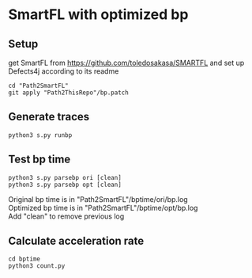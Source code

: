 # SmartFL with optimized bp

## Setup
get SmartFL from https://github.com/toledosakasa/SMARTFL and set up Defects4j according to its readme

```
cd "Path2SmartFL"
git apply "Path2ThisRepo"/bp.patch
```

## Generate traces
```
python3 s.py runbp
```

## Test bp time
```
python3 s.py parsebp ori [clean]
python3 s.py parsebp opt [clean]
```

Original bp time is in "Path2SmartFL"/bptime/ori/bp.log  
Optimized bp time is in "Path2SmartFL"/bptime/opt/bp.log  
Add "clean" to remove previous log

## Calculate acceleration rate
```
cd bptime
python3 count.py
```